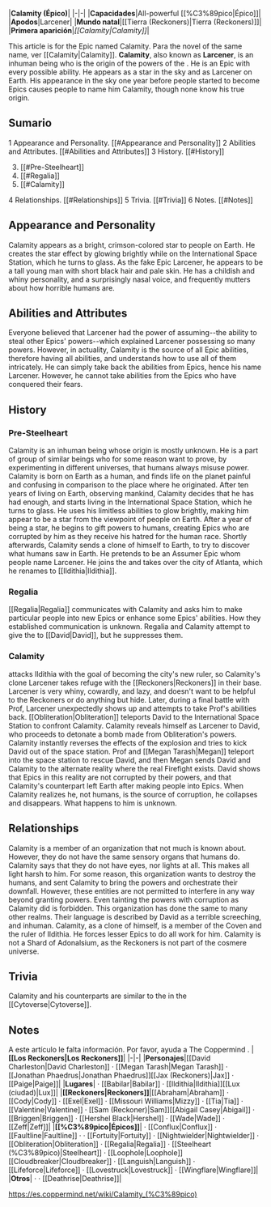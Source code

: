 |**Calamity (Épico)**|
|-|-|
|**Capacidades**|All-powerful [[%C3%89pico\|Épico]]|
|**Apodos**|Larcener|
|**Mundo natal**|[[Tierra (Reckoners)\|Tierra (Reckoners)]]|
|**Primera aparición**|*[[Calamity\|Calamity]]*|

This article is for the Epic named Calamity. Para the novel of the same name, ver [[Calamity\|Calamity]].
**Calamity**, also known as **Larcener**, is an inhuman being who is the origin of the powers of the . He is an Epic with every possible ability. He appears as a star in the sky and as Larcener on Earth. His appearance in the sky one year before people started to become Epics causes people to name him Calamity, though none know his true origin.

## Sumario

1 Appearance and Personality. [[#Appearance and Personality]] 
2 Abilities and Attributes. [[#Abilities and Attributes]] 
3 History. [[#History]] 

3. [[#Pre-Steelheart]] 
3. [[#Regalia]] 
3. [[#Calamity]] 


4 Relationships. [[#Relationships]] 
5 Trivia. [[#Trivia]] 
6 Notes. [[#Notes]] 


## Appearance and Personality
Calamity appears as a bright, crimson-colored star to people on Earth. He creates the star effect by glowing brightly while on the International Space Station, which he turns to glass. As the fake Epic Larcener, he appears to be a tall young man with short black hair and pale skin. He has a childish and whiny personality, and a surprisingly nasal voice, and frequently mutters about how horrible humans are.

## Abilities and Attributes
Everyone believed that Larcener had the power of assuming--the ability to steal other Epics' powers--which explained Larcener possessing so many powers. However, in actuality, Calamity is the source of all Epic abilities, therefore having all abilities, and understands how to use all of them intricately. He can simply take back the abilities from Epics, hence his name Larcener. However, he cannot take abilities from the Epics who have conquered their fears.

## History
### Pre-Steelheart
Calamity is an inhuman being whose origin is mostly unknown. He is a part of group of similar beings who for some reason want to prove, by experimenting in different universes, that humans always misuse power. Calamity is born on Earth as a human, and finds life on the planet painful and confusing in comparison to the place where he originated. After ten years of living on Earth, observing mankind, Calamity decides that he has had enough, and starts living in the International Space Station, which he turns to glass. He uses his limitless abilities to glow brightly, making him appear to be a star from the viewpoint of people on Earth. After a year of being a star, he begins to gift powers to humans, creating Epics who are corrupted by him as they receive his hatred for the human race. Shortly afterwards, Calamity sends a clone of himself to Earth, to try to discover what humans saw in Earth. He pretends to be an Assumer Epic whom people name Larcener. He joins the  and takes over the city of Atlanta, which he renames to [[Ildithia\|Ildithia]].

### Regalia
[[Regalia\|Regalia]] communicates with Calamity and asks him to make particular people into new Epics or enhance some Epics' abilities. How they established communication is unknown. Regalia and Calamity attempt to give the  to [[David\|David]], but he suppresses them.

### Calamity
 attacks Ildithia with the goal of becoming the city's new ruler, so Calamity's clone Larcener takes refuge with the [[Reckoners\|Reckoners]] in their base. Larcener is very whiny, cowardly, and lazy, and doesn't want to be helpful to the Reckoners or do anything but hide.
Later, during a final battle with Prof, Larcener unexpectedly shows up and attempts to take Prof's abilities back.
[[Obliteration\|Obliteration]] teleports David to the International Space Station to confront Calamity. Calamity reveals himself as Larcener to David, who proceeds to detonate a bomb made from Obliteration's powers. Calamity instantly reverses the effects of the explosion and tries to kick David out of the space station. Prof and [[Megan Tarash\|Megan]] teleport into the space station to rescue David, and then Megan sends David and Calamity to the alternate reality where the real Firefight exists. David shows that Epics in this reality are not corrupted by their powers, and that Calamity's counterpart left Earth after making people into Epics. When Calamity realizes he, not humans, is the source of corruption, he collapses and disappears. What happens to him is unknown.

## Relationships
Calamity is a member of an organization that not much is known about. However, they do not have the same sensory organs that humans do. Calamity says that they do not have eyes, nor lights at all. This makes all light harsh to him. For some reason, this organization wants to destroy the humans, and sent Calamity to bring the powers and orchestrate their downfall. However, these entities are not permitted to interfere in any way beyond granting powers. Even tainting the powers with corruption as Calamity did is forbidden. This organization has done the same to many other realms. Their language is described by David as a terrible screeching, and inhuman.
Calamity, as a clone of himself, is a member of the Coven and the ruler of Ildithia. He forces lesser Epics to do all work for him.
Calamity is not a Shard of Adonalsium, as the Reckoners is not part of the cosmere universe.

## Trivia
Calamity and his counterparts are similar to the  in the [[Cytoverse\|Cytoverse]].
## Notes

A este artículo le falta información. Por favor, ayuda a The Coppermind .
|**[[Los Reckoners\|Los Reckoners]]**|
|-|-|
|**Personajes**|[[David Charleston\|David Charleston]] · [[Megan Tarash\|Megan Tarash]] · [[Jonathan Phaedrus\|Jonathan Phaedrus]][[Jax (Reckoners)\|Jax]] · [[Paige\|Paige]]|
|**Lugares**| · [[Babilar\|Babilar]] · [[Ildithia\|Ildithia]][[Lux (ciudad)\|Lux]]|
|**[[Reckoners\|Reckoners]]**|[[Abraham\|Abraham]] · [[Cody\|Cody]] · [[Exel\|Exel]] · [[Missouri Williams\|Mizzy]] · [[Tia\|Tia]] · [[Valentine\|Valentine]] · [[Sam (Reckoner)\|Sam]][[Abigail Casey\|Abigail]] · [[Briggen\|Briggen]] · [[Hershel Black\|Hershel]] · [[Wade\|Wade]] · [[Zeff\|Zeff]]|
|**[[%C3%89pico\|Épicos]]**| · [[Conflux\|Conflux]] · [[Faultline\|Faultline]] ·  · [[Fortuity\|Fortuity]] · [[Nightwielder\|Nightwielder]] · [[Obliteration\|Obliteration]] · [[Regalia\|Regalia]] · [[Steelheart (%C3%89pico)\|Steelheart]] · [[Loophole\|Loophole]][[Cloudbreaker\|Cloudbreaker]] · [[Languish\|Languish]] · [[Lifeforce\|Lifeforce]] · [[Lovestruck\|Lovestruck]] · [[Wingflare\|Wingflare]]|
|**Otros**| ·  · [[Deathrise\|Deathrise]]|



https://es.coppermind.net/wiki/Calamity_(%C3%89pico)